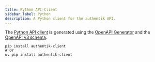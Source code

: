 ```yaml
---
title: Python API Client
sidebar_label: Python
description: A Python client for the authentik API.
---
```


The [Python API client](https://pypi.org/project/authentik-client/) is generated using the [OpenAPI Generator](https://openapi-generator.tech/) and the [OpenAPI v3 schema](https://docs.goauthentik.io/schema.yml).

```shell
pip install authentik-client
# Or
uv pip install authentik-client
```

